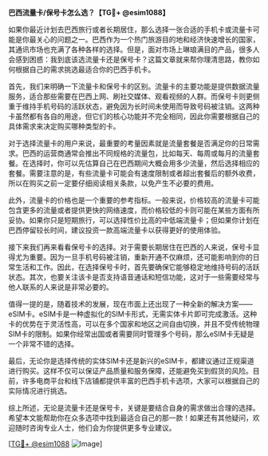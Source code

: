 **巴西流量卡/保号卡怎么选？【TG💪+ @esim1088】**

如果你最近计划去巴西旅行或者长期居住，那么选择一张合适的手机卡或流量卡可能是你最关心的问题之一。巴西作为一个热门旅游目的地和经济快速增长的国家，其通讯市场也充满了各种各样的选择。但是，面对市场上琳琅满目的产品，很多人会感到困惑：我到底该选流量卡还是保号卡？这篇文章就来帮你理清思路，教你如何根据自己的需求挑选最适合你的巴西手机卡。

首先，我们来明确一下流量卡和保号卡的区别。流量卡的主要功能是提供数据流量服务，适合那些需要在巴西上网、刷社交媒体、观看视频的人群。而保号卡则更侧重于维持手机号码的活跃状态，避免因为长时间未使用而导致号码被注销。这两种卡虽然都有各自的用途，但它们的核心功能并不完全相同，因此你需要根据自己的具体需求来决定购买哪种类型的卡。

对于选择流量卡的用户来说，最重要的考量因素就是流量套餐是否满足你的日常需求。巴西的运营商通常会推出不同规格的流量包，比如每天、每周或每月的流量套餐。在选择时，你可以先估算自己在巴西期间大概会用多少流量，然后选择相应的套餐。需要注意的是，有些流量卡可能会有速度限制或者超出套餐后的额外收费，所以在购买之前一定要仔细阅读相关条款，以免产生不必要的费用。

此外，流量卡的价格也是一个重要的参考指标。一般来说，价格较高的流量卡可能包含更多的流量或者提供更快的网络速度，而价格较低的卡则可能在某些方面有所妥协。如果你只是短期旅行，可以选择性价比高的中低端流量卡；但如果你计划在巴西停留较长时间，建议投资一款高端流量卡以获得更好的使用体验。

接下来我们再来看看保号卡的选择。对于需要长期居住在巴西的人来说，保号卡显得尤为重要。因为一旦手机号码被注销，重新开通不仅麻烦，还可能影响到你的日常生活和工作。因此，在选择保号卡时，首先要确保它能够稳定地维持号码的活跃状态。其次，也要关注该卡是否支持语音通话和短信功能，这对于一些需要经常与他人联系的人来说是非常必要的。

值得一提的是，随着技术的发展，现在市面上还出现了一种全新的解决方案——eSIM卡。eSIM卡是一种虚拟化的SIM卡形式，无需实体卡片即可完成激活。这种卡的优势在于灵活性高，可以在多个国家和地区之间自由切换，并且不受传统物理SIM卡的限制。如果你经常出国或者需要同时管理多个号码，那么eSIM卡无疑是一个非常不错的选择。

最后，无论你是选择传统的实体SIM卡还是新兴的eSIM卡，都建议通过正规渠道进行购买。这样不仅可以保证产品质量和服务保障，还能避免买到假货的风险。目前，许多电商平台和线下店铺都提供丰富的巴西手机卡选项，大家可以根据自己的实际情况进行挑选。

综上所述，无论是流量卡还是保号卡，关键是要结合自身的需求做出合理的选择。希望本文能帮助你在众多选项中找到最适合自己的那一款！如果还有其他疑问，欢迎随时咨询专业人士，他们会为你提供更多专业建议。

[[TG💪+ @esim1088](https://t.me/s/esim1088) ![Image](https://i.postimg.cc/4NQfJmqS/Snipaste-2025-05-13-00-14-12.png)]
